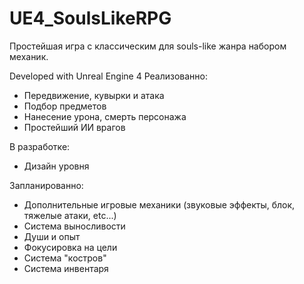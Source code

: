 # UE4_SoulsLikeRPG

Простейшая игра с классическим для souls-like жанра набором механик.

Developed with Unreal Engine 4
Реализованно:
- Передвижение, кувырки и атака
- Подбор предметов
- Нанесение урона, смерть персонажа
- Простейший ИИ врагов

В разработке:
- Дизайн уровня

Запланированно:

- Дополнительные игровые механики (звуковые эффекты, блок, тяжелые атаки, etc...)
- Система выносливости
- Души и опыт
- Фокусировка на цели
- Система "костров"
- Система инвентаря